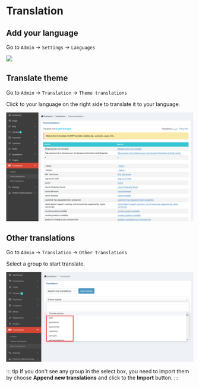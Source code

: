 # Translation

## Add your language

Go to `Admin` -> `Settings` -> `Languages`

![](/images/translation-add-language.png)

## Translate theme

Go to `Admin` -> `Translation` -> `Theme translations`

Click to your language on the right side to translate it to your language.

![](/images/translation-translate-theme.png)

## Other translations

Go to `Admin` -> `Translation` -> `Other translations`

Select a group to start translate.

![](/images/translation-other-translations.png)

::: tip
If you don't see any group in the select box, you need to import them by choose **Append new translations** and click to the **Import** button.
:::